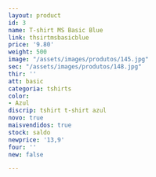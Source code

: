 ```yaml
---
layout: product
id: 3
name: T-shirt MS Basic Blue
link: thsirtmsbasicblue
price: '9.80'
weight: 500
image: "/assets/images/produtos/145.jpg"
sec: "/assets/images/produtos/148.jpg"
thir: ''
att: basic
categoria: tshirts
color:
- Azul
discrip: tshirt t-shirt azul
novo: true
maisvendidos: true
stock: saldo
newprice: '13,9'
four: ''
new: false

---
```

